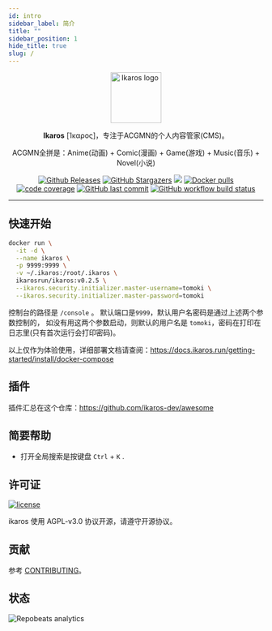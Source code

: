 ```yaml
---
id: intro
sidebar_label: 简介
title: ""
sidebar_position: 1
hide_title: true
slug: /
---
```


<p align="center">
    <a href="https://ikaros.run" target="_blank" rel="noopener noreferrer">
        <img width="100" src="https://ikaros.run/logo.png" alt="Ikaros logo" />
    </a>
</p>

<p align="center"><b>Ikaros</b> [Ίκαρος]，专注于ACGMN的个人内容管家(CMS)。</p>

<p align="center">ACGMN全拼是：Anime(动画) + Comic(漫画) + Game(游戏) + Music(音乐) + Novel(小说)</p>

<p align="center">
<a href="https://github.com/ikaros-dev/ikaros/releases"><img alt="Github Releases" src="https://img.shields.io/github/v/release/ikaros-dev/ikaros?include_prereleases&style=flat-square" /></a>
<a href="https://github.com/ikaros-dev/ikaros/stargazers"><img alt="GitHub Stargazers" src="https://img.shields.io/github/stars/ikaros-dev/ikaros.svg?style=flat-square&label=Stars&logo=github" /></a>
<a href="https://github.com/ikaros-dev/ikaros/issues"><img src="https://img.shields.io/github/issues/ikaros-dev/ikaros?color=blue&style=flat-square"/></a>
<a href="https://hub.docker.com/r/ikarosrun/ikaros"><img alt="Docker pulls" src="https://img.shields.io/docker/pulls/liguohaocn/ikaros?style=flat-square" /></a>
<a href="https://app.codecov.io/github/ikaros-dev/ikaros"><img alt="code coverage" src="https://img.shields.io/codecov/c/github/ikaros-dev/ikaros/master?style=flat-square" /></a>
<a href="https://github.com/ikaros-dev/ikaros/commits"><img alt="GitHub last commit" src="https://img.shields.io/github/last-commit/ikaros-dev/ikaros.svg?style=flat-square" /></a>
<a href="https://github.com/ikaros-dev/ikaros/actions"><img alt="GitHub workflow build status" src="https://img.shields.io/github/actions/workflow/status/ikaros-dev/ikaros/ikaros-server-ci.yml?branch=master&style=flat-square" /></a>
<br />
</p>

---

## 快速开始

```bash
docker run \
  -it -d \
  --name ikaros \
  -p 9999:9999 \
  -v ~/.ikaros:/root/.ikaros \
  ikarosrun/ikaros:v0.2.5 \
  --ikaros.security.initializer.master-username=tomoki \
  --ikaros.security.initializer.master-password=tomoki
```

控制台的路径是 `/console` 。
默认端口是`9999`，默认用户名密码是通过上述两个参数控制的，
如没有用这两个参数启动，则默认的用户名是 `tomoki`，密码在打印在日志里(只有首次运行会打印密码)。

以上仅作为体验使用，详细部署文档请查阅：<https://docs.ikaros.run/getting-started/install/docker-compose>

## 插件

插件汇总在这个仓库：<https://github.com/ikaros-dev/awesome>

## 简要帮助

- 打开全局搜索是按键盘 `Ctrl` + `K` .

## 许可证

[![license](https://img.shields.io/github/license/ikaros-dev/ikaros.svg?style=flat-square)](https://github.com/ikaros-dev/ikaros/blob/master/LICENSE)

ikaros 使用 AGPL-v3.0 协议开源，请遵守开源协议。

## 贡献

参考 [CONTRIBUTING](https://github.com/ikaros-dev/ikaros/blob/master/CONTRIBUTING.MD)。

## 状态

![Repobeats analytics](https://repobeats.axiom.co/api/embed/f7285853048ff09f313f6483901e2af0e638f666.svg "Repobeats analytics image")
